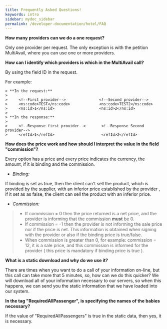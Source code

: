 ```yaml
---
title: Frequently Asked Questions!
keywords: intro
sidebar: mydoc_sidebar
permalink: /developer-documentation/hotel/FAQ
---
```




**How many providers can we do a one request?**

Only one provider per request. The only exception is with the
petition MultiAvail, where you can use one or more providers.

**How can I identify which providers is which in the MultiAvail call?**

By using the field ID in the request.

For example:
   
    > **In the request:**
    >
    >     <!--First provider-->               <!--Second provider-->
    >     <ns:code>TEST</ns:code>             <ns:code>TEST2</ns:code>
    >     <ns:id>1</ns:id>                    <ns:id>2</ns:id>
    >
    > **In the response:**
    >
    >     <!--Response first provider-->       <!--Response Second provider-->
    >     <refId>1</refId>                     <refId>2</refId>

**How does the price work and how should I interpret the value in the field "commission"?**

Every option has a price and every price indicates the currency, the
amount, if it is binding and the commission.

-   *Binding:*

If binding is set as true, then the client can't sell the product, which
is provided by the supplier, with an inferior price established by the
provider , if it set as as false, the client can sell the product with
an inferior price.

-   *Commission:*

   > -   If commission = 0 then the price returned is a net price, and
   >     the provider is informing that the commission **must** be 0.
   > -   If commission = -1 then the provider is not informing the sale
   >     price nor if the price is net. This information is obtained
   >     when signing with the provider or also if the binding price is
   >     true/false.
   > -   When commission is greater than 0, for example: commission =
   >     12, it is a sale price, and this commission is informed for
   >     the provider ( this price is mandatory if binding price is
   >     true ).



**What is a static download and why do we use it?**

There are times when you want to do a call of your information
on-line, but this call can take more that 5 minutes, so, how can
we do this quicker? We will download all of your information
necessary to our servers, so when this happens, we can send you
the static information that we have loaded into our system.

**In the tag "RequiredAllPassenger", is specifying the names of the babies necessary?**

If the value of "RequiredAllPassengers" is true in the static
data, then yes, it is necessary.
